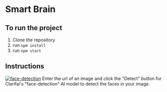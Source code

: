# Smart Brain

## To run the project

1. Clone the repository
1. run `npm install`
1. run `npm start`


## Instructions
[![face-detection](https://clarifai.com/api/clarifai/main/models/face-detection/badge)](https://clarifai.com/clarifai/main/models/face-detection) Enter the url of an image and click the "Detect" button for Clarifai's "face-detection" AI model to detect the faces in your image.
